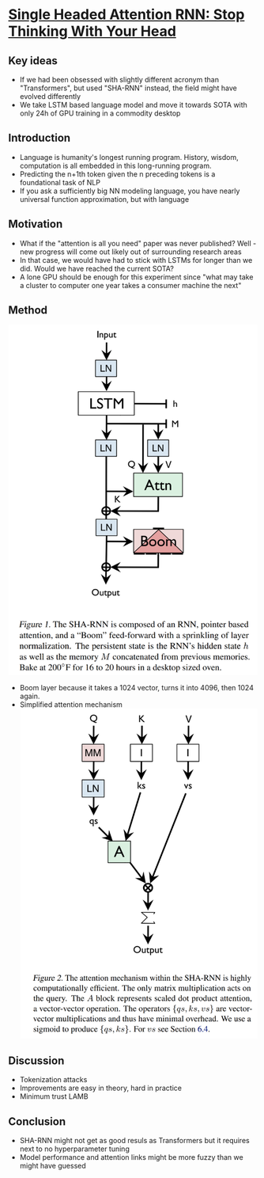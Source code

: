 # [Single Headed Attention RNN: Stop Thinking With Your Head](https://arxiv.org/pdf/1911.11423v2.pdf)

## Key ideas
* If we had been obsessed with slightly different acronym than "Transformers", but used "SHA-RNN" instead, the field might have evolved differently
* We take LSTM based language model and move it towards SOTA with only 24h of GPU training in a commodity desktop

## Introduction
* Language is humanity's longest running program. History, wisdom, computation is all embedded in this long-running program.
* Predicting the n+1th token given the n preceding tokens is a foundational task of NLP
* If you ask a sufficiently big NN modeling language, you have nearly universal function approximation, but with language

## Motivation
* What if the "attention is all you need" paper was never published? Well - new progress will come out likely out of surrounding research areas
* In that case, we would have had to stick with LSTMs for longer than we did. Would we have reached the current SOTA?
* A lone GPU should be enough for this experiment since "what may take a cluster to computer one year takes a consumer machine the next"

## Method
![](sharnn-figure1.png)
* Boom layer because it takes a 1024 vector, turns it into 4096, then 1024 again.
* Simplified attention mechanism
![](sharnn-attention.png)

## Discussion
* Tokenization attacks
* Improvements are easy in theory, hard in practice
* Minimum trust LAMB

## Conclusion
* SHA-RNN might not get as good resuls as Transformers but it requires next to no hyperparameter tuning
* Model performance and attention links might be more fuzzy than we might have guessed
